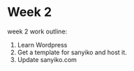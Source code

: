 # Week 2

week 2 work outline: 
1. Learn Wordpress
2. Get a template for sanyiko and host it.
3. Update sanyiko.com
